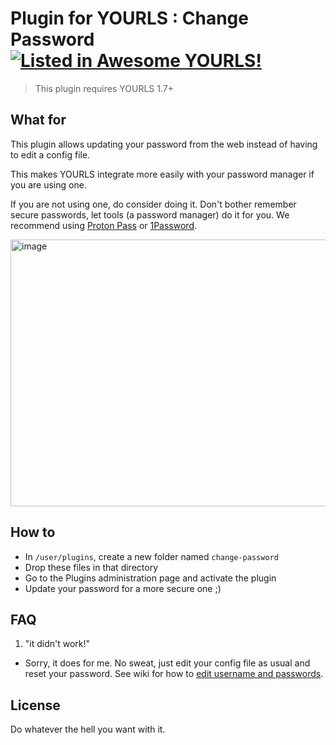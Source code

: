 # Plugin for YOURLS : Change Password [![Listed in Awesome YOURLS!](https://img.shields.io/badge/Awesome-YOURLS-C5A3BE)](https://github.com/YOURLS/awesome-yourls/)

> This plugin requires YOURLS 1.7+ 

## What for

This plugin allows updating your password from the web instead of having to edit a config file.

This makes YOURLS integrate more easily with your password manager if you are using one.

If you are not using one, do consider doing it. Don't bother remember secure passwords, let tools (a password manager) do it for you. We recommend using <a href="https://yourls.org/proton">Proton Pass</a> or <a href="https://1password.com">1Password</a>.

<img width="1012" height="427" alt="image" src="https://github.com/user-attachments/assets/5c151468-a7ef-434f-a11a-c2270bc12a7e" />


## How to

* In `/user/plugins`, create a new folder named `change-password`
* Drop these files in that directory
* Go to the Plugins administration page and activate the plugin 
* Update your password for a more secure one ;)

## FAQ

1. "it didn't work!"
* Sorry, it does for me. No sweat, just edit your config file as usual and reset your password. See wiki for how to [edit username and passwords](http://yourls.org/userpassword).

## License

Do whatever the hell you want with it.
